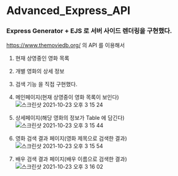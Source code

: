 # Advanced_Express_API

### Express Generator + EJS 로 서버 사이드 렌더링을 구현했다.
https://www.themoviedb.org/ 의 API 를 이용해서 
1. 현재 상영중인 영화 목록
2. 개별 영화의 상세 정보
3. 검색 기능
을 직접 구현했다.

1. 메인페이지(현재 상영중이 영화 목록이 보인다)
![스크린샷 2021-10-23 오후 3 15 24](https://user-images.githubusercontent.com/87839931/138544944-ed016e56-e8ed-4db9-8e3c-8039b0674fba.png)
2. 상세페이지(해당 영화의 정보가 Table 에 담긴다)
![스크린샷 2021-10-23 오후 3 15 44](https://user-images.githubusercontent.com/87839931/138544952-9fc625c5-6958-4a20-93b9-e76510cba7f1.png)
3. 영화 검색 결과 페이지(영화 제목으로 검색한 결과)
![스크린샷 2021-10-23 오후 3 15 54](https://user-images.githubusercontent.com/87839931/138544958-e12aa3e7-a9f8-4b8e-8c0a-70fd3f49f7ac.png)
4. 배우 검색 결과 페이지(배우 이름으로 검색한 결과)
![스크린샷 2021-10-23 오후 3 16 02](https://user-images.githubusercontent.com/87839931/138544963-54947239-028a-437b-acf0-ed9d9a960963.png)

